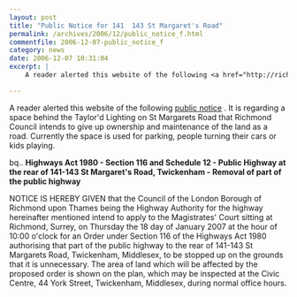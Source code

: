 ```yaml
---
layout: post
title: "Public Notice for 141  143 St Margaret's Road"
permalink: /archives/2006/12/public_notice_f.html
commentfile: 2006-12-07-public_notice_f
category: news
date: 2006-12-07 10:31:04
excerpt: |
    A reader alerted this website of the following <a href="http://richmond.gov.uk/press_office/public_notices/december_2006_public_notices_200612/141_143_st_margarets_road_20061201.htm">public notice</a> .  It is regarding a space behind the Taylor'd Lighting on St Margarets Road that Richmond Council intends to give up ownership and maintenance of the land as a road.  Currently the space is used for parking, people turning their cars or kids playing.

---
```


A reader alerted this website of the following [public notice](http://richmond.gov.uk/press_office/public_notices/december_2006_public_notices_200612/141_143_st_margarets_road_20061201.htm) . It is regarding a space behind the Taylor'd Lighting on St Margarets Road that Richmond Council intends to give up ownership and maintenance of the land as a road. Currently the space is used for parking, people turning their cars or kids playing.

bq.. **Highways Act 1980 - Section 116 and Schedule 12 - Public Highway at the rear of 141-143 St Margaret's Road, Twickenham - Removal of part of the public highway**

NOTICE IS HEREBY GIVEN that the Council of the London Borough of Richmond upon Thames being the Highway Authority for the highway hereinafter mentioned intend to apply to the Magistrates' Court sitting at Richmond, Surrey, on Thursday the 18 day of January 2007 at the hour of 10:00 o'clock for an Order under Section 116 of the Highways Act 1980 authorising that part of the public highway to the rear of 141-143 St Margarets Road, Twickenham, Middlesex, to be stopped up on the grounds that it is unnecessary. The area of land which will be affected by the proposed order is shown on the plan, which may be inspected at the Civic Centre, 44 York Street, Twickenham, Middlesex, during normal office hours.
